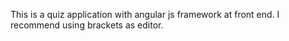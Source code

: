 This is a quiz application with angular js framework at front end.
I recommend using brackets as editor.